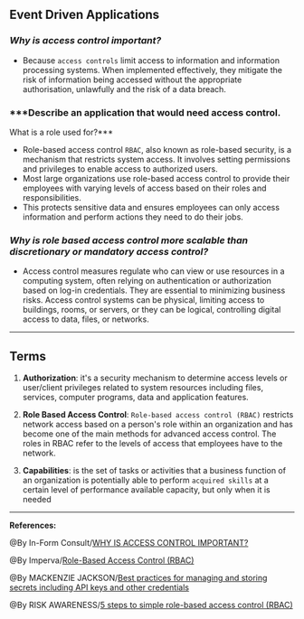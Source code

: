 ## **Event Driven Applications**

### ***Why is access control important?***

- Because `access controls` limit access to information and information processing systems. When implemented effectively, they mitigate the risk of information being accessed without the appropriate authorisation, unlawfully and the risk of a data breach. 

### ***Describe an application that would need access control.
What is a role used for?***

- Role-based access control `RBAC`, also known as role-based security, is a mechanism that restricts system access. It involves setting permissions and privileges to enable access to authorized users.
- Most large organizations use role-based access control to provide their employees with varying levels of access based on their roles and responsibilities.
- This protects sensitive data and ensures employees can only access information and perform actions they need to do their jobs.

### ***Why is role based access control more scalable than discretionary or mandatory access control?***

- Access control measures regulate who can view or use resources in a computing system, often relying on authentication or authorization based on log-in credentials. They are essential to minimizing business risks. Access control systems can be physical, limiting access to buildings, rooms, or servers, or they can be logical, controlling digital access to data, files, or networks.
-----------------------------------------------

## **Terms**

1. **Authorization**: it's a security mechanism to determine access levels or user/client privileges related to system resources including files, services, computer programs, data and application features.

2. **Role Based Access Control**: `Role-based access control (RBAC)` restricts network access based on a person's role within an organization and has become one of the main methods for advanced access control. The roles in RBAC refer to the levels of access that employees have to the network.

3. **Capabilities**: is the set of tasks or activities that a business function of an organization is potentially able to perform `acquired skills` at a certain level of performance available capacity, but only when it is needed

-----------------------------------------------

**References:**

@By In-Form Consult/[WHY IS ACCESS CONTROL IMPORTANT?](https://www.inform-consult.com/why-is-access-control-important/)

@By Imperva/[Role-Based Access Control (RBAC)](https://www.imperva.com/learn/data-security/role-based-access-control-rbac/)

@By MACKENZIE JACKSON/[Best practices for managing and storing secrets including API keys and other credentials](https://blog.gitguardian.com/secrets-api-management/)

@By RISK AWARENESS/[5 steps to simple role-based access control (RBAC)](https://www.csoonline.com/article/3060780/5-steps-to-simple-role-based-access-control.html)